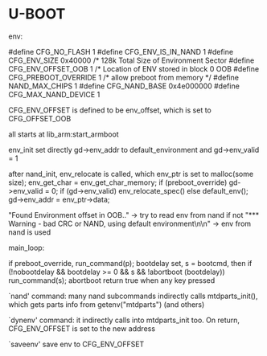 U-BOOT
======

env:

#define CFG_NO_FLASH            1
#define CFG_ENV_IS_IN_NAND      1
#define CFG_ENV_SIZE            0x40000 /* 128k Total Size of Environment Sector
#define CFG_ENV_OFFSET_OOB      1       /* Location of ENV stored in block 0 OOB
#define CFG_PREBOOT_OVERRIDE    1       /* allow preboot from memory */
#define NAND_MAX_CHIPS          1
#define CFG_NAND_BASE           0x4e000000
#define CFG_MAX_NAND_DEVICE     1

CFG_ENV_OFFSET is defined to be env_offset, which is set to CFG_OFFSET_OOB

all starts at lib_arm:start_armboot

env_init set directly gd->env_addr to default_environment and gd->env_valid = 1

after nand_init, env_relocate is called, which
	env_ptr is set to malloc(some size);
	env_get_char = env_get_char_memory;
	if (preboot_override) gd->env_valid = 0;
	if (gd->env_valid) env_relocate_spec() else default_env();
	gd->env_addr = env_ptr->data;
	
"Found Environment offset in OOB.." -> try to read env from nand
if not "*** Warning - bad CRC or NAND, using default environment\n\n" -> env from nand is used

main_loop:

if preboot_override, run_command(p);
bootdelay set, s = bootcmd, then
if (!nobootdelay && bootdelay >= 0 && s && !abortboot (bootdelay)) run_command(s);
	abortboot return true when any key pressed

`nand' command:
many nand subcommands indirectly calls mtdparts_init(), which gets parts info from getenv("mtdparts") (and others)

`dynenv' command:
it indirectly calls into mtdparts_init too.  On return, CFG_ENV_OFFSET is set to the new address

`saveenv' save env to CFG_ENV_OFFSET
